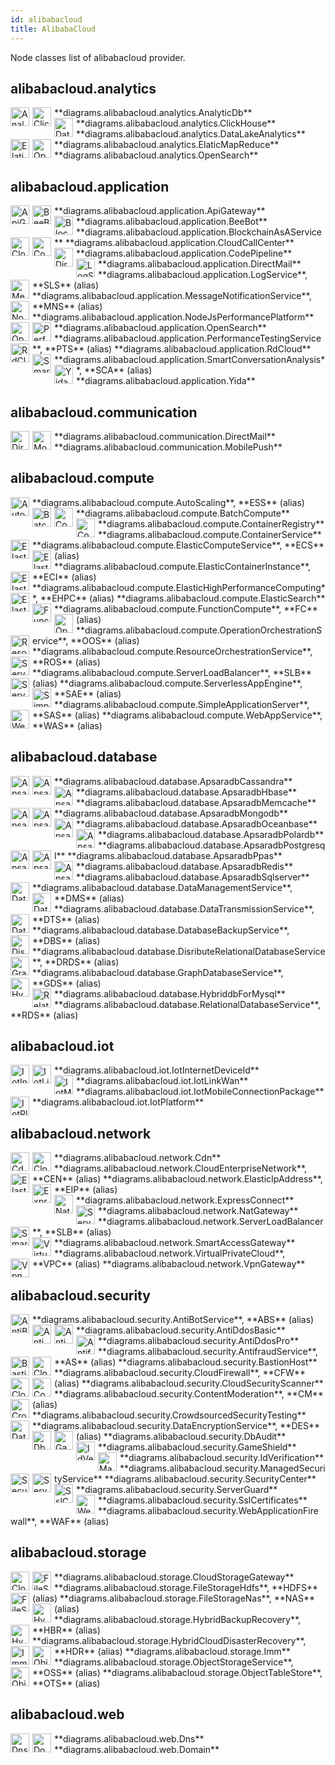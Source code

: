 ```yaml
---
id: alibabacloud
title: AlibabaCloud
---
```


Node classes list of alibabacloud provider.

## alibabacloud.analytics


<img width="30" src="/diagrams/img/resources/alibabacloud/analytics/analytic-db.png" alt="AnalyticDb" style="float: left; padding-right: 5px;" >
**diagrams.alibabacloud.analytics.AnalyticDb**

<img width="30" src="/img/resources/alibabacloud/analytics/click-house.png" alt="ClickHouse" style="float: left; padding-right: 5px;" >
**diagrams.alibabacloud.analytics.ClickHouse**

<img width="30" src="/img/resources/alibabacloud/analytics/data-lake-analytics.png" alt="DataLakeAnalytics" style="float: left; padding-right: 5px;" >
**diagrams.alibabacloud.analytics.DataLakeAnalytics**

<img width="30" src="/img/resources/alibabacloud/analytics/elatic-map-reduce.png" alt="ElaticMapReduce" style="float: left; padding-right: 5px;" >
**diagrams.alibabacloud.analytics.ElaticMapReduce**

<img width="30" src="/img/resources/alibabacloud/analytics/open-search.png" alt="OpenSearch" style="float: left; padding-right: 5px;" >
**diagrams.alibabacloud.analytics.OpenSearch**

## alibabacloud.application


<img width="30" src="/img/resources/alibabacloud/application/api-gateway.png" alt="ApiGateway" style="float: left; padding-right: 5px;" >
**diagrams.alibabacloud.application.ApiGateway**

<img width="30" src="/img/resources/alibabacloud/application/bee-bot.png" alt="BeeBot" style="float: left; padding-right: 5px;" >
**diagrams.alibabacloud.application.BeeBot**

<img width="30" src="/img/resources/alibabacloud/application/blockchain-as-a-service.png" alt="BlockchainAsAService" style="float: left; padding-right: 5px;" >
**diagrams.alibabacloud.application.BlockchainAsAService**

<img width="30" src="/img/resources/alibabacloud/application/cloud-call-center.png" alt="CloudCallCenter" style="float: left; padding-right: 5px;" >
**diagrams.alibabacloud.application.CloudCallCenter**

<img width="30" src="/img/resources/alibabacloud/application/code-pipeline.png" alt="CodePipeline" style="float: left; padding-right: 5px;" >
**diagrams.alibabacloud.application.CodePipeline**

<img width="30" src="/img/resources/alibabacloud/application/direct-mail.png" alt="DirectMail" style="float: left; padding-right: 5px;" >
**diagrams.alibabacloud.application.DirectMail**

<img width="30" src="/img/resources/alibabacloud/application/log-service.png" alt="LogService" style="float: left; padding-right: 5px;" >
**diagrams.alibabacloud.application.LogService**, **SLS** (alias)

<img width="30" src="/img/resources/alibabacloud/application/message-notification-service.png" alt="MessageNotificationService" style="float: left; padding-right: 5px;" >
**diagrams.alibabacloud.application.MessageNotificationService**, **MNS** (alias)

<img width="30" src="/img/resources/alibabacloud/application/node-js-performance-platform.png" alt="NodeJsPerformancePlatform" style="float: left; padding-right: 5px;" >
**diagrams.alibabacloud.application.NodeJsPerformancePlatform**

<img width="30" src="/img/resources/alibabacloud/application/open-search.png" alt="OpenSearch" style="float: left; padding-right: 5px;" >
**diagrams.alibabacloud.application.OpenSearch**

<img width="30" src="/img/resources/alibabacloud/application/performance-testing-service.png" alt="PerformanceTestingService" style="float: left; padding-right: 5px;" >
**diagrams.alibabacloud.application.PerformanceTestingService**, **PTS** (alias)

<img width="30" src="/img/resources/alibabacloud/application/rd-cloud.png" alt="RdCloud" style="float: left; padding-right: 5px;" >
**diagrams.alibabacloud.application.RdCloud**

<img width="30" src="/img/resources/alibabacloud/application/smart-conversation-analysis.png" alt="SmartConversationAnalysis" style="float: left; padding-right: 5px;" >
**diagrams.alibabacloud.application.SmartConversationAnalysis**, **SCA** (alias)

<img width="30" src="/img/resources/alibabacloud/application/yida.png" alt="Yida" style="float: left; padding-right: 5px;" >
**diagrams.alibabacloud.application.Yida**

## alibabacloud.communication


<img width="30" src="/img/resources/alibabacloud/communication/direct-mail.png" alt="DirectMail" style="float: left; padding-right: 5px;" >
**diagrams.alibabacloud.communication.DirectMail**

<img width="30" src="/img/resources/alibabacloud/communication/mobile-push.png" alt="MobilePush" style="float: left; padding-right: 5px;" >
**diagrams.alibabacloud.communication.MobilePush**

## alibabacloud.compute


<img width="30" src="/img/resources/alibabacloud/compute/auto-scaling.png" alt="AutoScaling" style="float: left; padding-right: 5px;" >
**diagrams.alibabacloud.compute.AutoScaling**, **ESS** (alias)

<img width="30" src="/img/resources/alibabacloud/compute/batch-compute.png" alt="BatchCompute" style="float: left; padding-right: 5px;" >
**diagrams.alibabacloud.compute.BatchCompute**

<img width="30" src="/img/resources/alibabacloud/compute/container-registry.png" alt="ContainerRegistry" style="float: left; padding-right: 5px;" >
**diagrams.alibabacloud.compute.ContainerRegistry**

<img width="30" src="/img/resources/alibabacloud/compute/container-service.png" alt="ContainerService" style="float: left; padding-right: 5px;" >
**diagrams.alibabacloud.compute.ContainerService**

<img width="30" src="/img/resources/alibabacloud/compute/elastic-compute-service.png" alt="ElasticComputeService" style="float: left; padding-right: 5px;" >
**diagrams.alibabacloud.compute.ElasticComputeService**, **ECS** (alias)

<img width="30" src="/img/resources/alibabacloud/compute/elastic-container-instance.png" alt="ElasticContainerInstance" style="float: left; padding-right: 5px;" >
**diagrams.alibabacloud.compute.ElasticContainerInstance**, **ECI** (alias)

<img width="30" src="/img/resources/alibabacloud/compute/elastic-high-performance-computing.png" alt="ElasticHighPerformanceComputing" style="float: left; padding-right: 5px;" >
**diagrams.alibabacloud.compute.ElasticHighPerformanceComputing**, **EHPC** (alias)

<img width="30" src="/img/resources/alibabacloud/compute/elastic-search.png" alt="ElasticSearch" style="float: left; padding-right: 5px;" >
**diagrams.alibabacloud.compute.ElasticSearch**

<img width="30" src="/img/resources/alibabacloud/compute/function-compute.png" alt="FunctionCompute" style="float: left; padding-right: 5px;" >
**diagrams.alibabacloud.compute.FunctionCompute**, **FC** (alias)

<img width="30" src="/img/resources/alibabacloud/compute/operation-orchestration-service.png" alt="OperationOrchestrationService" style="float: left; padding-right: 5px;" >
**diagrams.alibabacloud.compute.OperationOrchestrationService**, **OOS** (alias)

<img width="30" src="/img/resources/alibabacloud/compute/resource-orchestration-service.png" alt="ResourceOrchestrationService" style="float: left; padding-right: 5px;" >
**diagrams.alibabacloud.compute.ResourceOrchestrationService**, **ROS** (alias)

<img width="30" src="/img/resources/alibabacloud/compute/server-load-balancer.png" alt="ServerLoadBalancer" style="float: left; padding-right: 5px;" >
**diagrams.alibabacloud.compute.ServerLoadBalancer**, **SLB** (alias)

<img width="30" src="/img/resources/alibabacloud/compute/serverless-app-engine.png" alt="ServerlessAppEngine" style="float: left; padding-right: 5px;" >
**diagrams.alibabacloud.compute.ServerlessAppEngine**, **SAE** (alias)

<img width="30" src="/img/resources/alibabacloud/compute/simple-application-server.png" alt="SimpleApplicationServer" style="float: left; padding-right: 5px;" >
**diagrams.alibabacloud.compute.SimpleApplicationServer**, **SAS** (alias)

<img width="30" src="/img/resources/alibabacloud/compute/web-app-service.png" alt="WebAppService" style="float: left; padding-right: 5px;" >
**diagrams.alibabacloud.compute.WebAppService**, **WAS** (alias)

## alibabacloud.database


<img width="30" src="/img/resources/alibabacloud/database/apsaradb-cassandra.png" alt="ApsaradbCassandra" style="float: left; padding-right: 5px;" >
**diagrams.alibabacloud.database.ApsaradbCassandra**

<img width="30" src="/img/resources/alibabacloud/database/apsaradb-hbase.png" alt="ApsaradbHbase" style="float: left; padding-right: 5px;" >
**diagrams.alibabacloud.database.ApsaradbHbase**

<img width="30" src="/img/resources/alibabacloud/database/apsaradb-memcache.png" alt="ApsaradbMemcache" style="float: left; padding-right: 5px;" >
**diagrams.alibabacloud.database.ApsaradbMemcache**

<img width="30" src="/img/resources/alibabacloud/database/apsaradb-mongodb.png" alt="ApsaradbMongodb" style="float: left; padding-right: 5px;" >
**diagrams.alibabacloud.database.ApsaradbMongodb**

<img width="30" src="/img/resources/alibabacloud/database/apsaradb-oceanbase.png" alt="ApsaradbOceanbase" style="float: left; padding-right: 5px;" >
**diagrams.alibabacloud.database.ApsaradbOceanbase**

<img width="30" src="/img/resources/alibabacloud/database/apsaradb-polardb.png" alt="ApsaradbPolardb" style="float: left; padding-right: 5px;" >
**diagrams.alibabacloud.database.ApsaradbPolardb**

<img width="30" src="/img/resources/alibabacloud/database/apsaradb-postgresql.png" alt="ApsaradbPostgresql" style="float: left; padding-right: 5px;" >
**diagrams.alibabacloud.database.ApsaradbPostgresql**

<img width="30" src="/img/resources/alibabacloud/database/apsaradb-ppas.png" alt="ApsaradbPpas" style="float: left; padding-right: 5px;" >
**diagrams.alibabacloud.database.ApsaradbPpas**

<img width="30" src="/img/resources/alibabacloud/database/apsaradb-redis.png" alt="ApsaradbRedis" style="float: left; padding-right: 5px;" >
**diagrams.alibabacloud.database.ApsaradbRedis**

<img width="30" src="/img/resources/alibabacloud/database/apsaradb-sqlserver.png" alt="ApsaradbSqlserver" style="float: left; padding-right: 5px;" >
**diagrams.alibabacloud.database.ApsaradbSqlserver**

<img width="30" src="/img/resources/alibabacloud/database/data-management-service.png" alt="DataManagementService" style="float: left; padding-right: 5px;" >
**diagrams.alibabacloud.database.DataManagementService**, **DMS** (alias)

<img width="30" src="/img/resources/alibabacloud/database/data-transmission-service.png" alt="DataTransmissionService" style="float: left; padding-right: 5px;" >
**diagrams.alibabacloud.database.DataTransmissionService**, **DTS** (alias)

<img width="30" src="/img/resources/alibabacloud/database/database-backup-service.png" alt="DatabaseBackupService" style="float: left; padding-right: 5px;" >
**diagrams.alibabacloud.database.DatabaseBackupService**, **DBS** (alias)

<img width="30" src="/img/resources/alibabacloud/database/disribute-relational-database-service.png" alt="DisributeRelationalDatabaseService" style="float: left; padding-right: 5px;" >
**diagrams.alibabacloud.database.DisributeRelationalDatabaseService**, **DRDS** (alias)

<img width="30" src="/img/resources/alibabacloud/database/graph-database-service.png" alt="GraphDatabaseService" style="float: left; padding-right: 5px;" >
**diagrams.alibabacloud.database.GraphDatabaseService**, **GDS** (alias)

<img width="30" src="/img/resources/alibabacloud/database/hybriddb-for-mysql.png" alt="HybriddbForMysql" style="float: left; padding-right: 5px;" >
**diagrams.alibabacloud.database.HybriddbForMysql**

<img width="30" src="/img/resources/alibabacloud/database/relational-database-service.png" alt="RelationalDatabaseService" style="float: left; padding-right: 5px;" >
**diagrams.alibabacloud.database.RelationalDatabaseService**, **RDS** (alias)

## alibabacloud.iot


<img width="30" src="/img/resources/alibabacloud/iot/iot-internet-device-id.png" alt="IotInternetDeviceId" style="float: left; padding-right: 5px;" >
**diagrams.alibabacloud.iot.IotInternetDeviceId**

<img width="30" src="/img/resources/alibabacloud/iot/iot-link-wan.png" alt="IotLinkWan" style="float: left; padding-right: 5px;" >
**diagrams.alibabacloud.iot.IotLinkWan**

<img width="30" src="/img/resources/alibabacloud/iot/iot-mobile-connection-package.png" alt="IotMobileConnectionPackage" style="float: left; padding-right: 5px;" >
**diagrams.alibabacloud.iot.IotMobileConnectionPackage**

<img width="30" src="/img/resources/alibabacloud/iot/iot-platform.png" alt="IotPlatform" style="float: left; padding-right: 5px;" >
**diagrams.alibabacloud.iot.IotPlatform**

## alibabacloud.network


<img width="30" src="/img/resources/alibabacloud/network/cdn.png" alt="Cdn" style="float: left; padding-right: 5px;" >
**diagrams.alibabacloud.network.Cdn**

<img width="30" src="/img/resources/alibabacloud/network/cloud-enterprise-network.png" alt="CloudEnterpriseNetwork" style="float: left; padding-right: 5px;" >
**diagrams.alibabacloud.network.CloudEnterpriseNetwork**, **CEN** (alias)

<img width="30" src="/img/resources/alibabacloud/network/elastic-ip-address.png" alt="ElasticIpAddress" style="float: left; padding-right: 5px;" >
**diagrams.alibabacloud.network.ElasticIpAddress**, **EIP** (alias)

<img width="30" src="/img/resources/alibabacloud/network/express-connect.png" alt="ExpressConnect" style="float: left; padding-right: 5px;" >
**diagrams.alibabacloud.network.ExpressConnect**

<img width="30" src="/img/resources/alibabacloud/network/nat-gateway.png" alt="NatGateway" style="float: left; padding-right: 5px;" >
**diagrams.alibabacloud.network.NatGateway**

<img width="30" src="/img/resources/alibabacloud/network/server-load-balancer.png" alt="ServerLoadBalancer" style="float: left; padding-right: 5px;" >
**diagrams.alibabacloud.network.ServerLoadBalancer**, **SLB** (alias)

<img width="30" src="/img/resources/alibabacloud/network/smart-access-gateway.png" alt="SmartAccessGateway" style="float: left; padding-right: 5px;" >
**diagrams.alibabacloud.network.SmartAccessGateway**

<img width="30" src="/img/resources/alibabacloud/network/virtual-private-cloud.png" alt="VirtualPrivateCloud" style="float: left; padding-right: 5px;" >
**diagrams.alibabacloud.network.VirtualPrivateCloud**, **VPC** (alias)

<img width="30" src="/img/resources/alibabacloud/network/vpn-gateway.png" alt="VpnGateway" style="float: left; padding-right: 5px;" >
**diagrams.alibabacloud.network.VpnGateway**

## alibabacloud.security


<img width="30" src="/img/resources/alibabacloud/security/anti-bot-service.png" alt="AntiBotService" style="float: left; padding-right: 5px;" >
**diagrams.alibabacloud.security.AntiBotService**, **ABS** (alias)

<img width="30" src="/img/resources/alibabacloud/security/anti-ddos-basic.png" alt="AntiDdosBasic" style="float: left; padding-right: 5px;" >
**diagrams.alibabacloud.security.AntiDdosBasic**

<img width="30" src="/img/resources/alibabacloud/security/anti-ddos-pro.png" alt="AntiDdosPro" style="float: left; padding-right: 5px;" >
**diagrams.alibabacloud.security.AntiDdosPro**

<img width="30" src="/img/resources/alibabacloud/security/antifraud-service.png" alt="AntifraudService" style="float: left; padding-right: 5px;" >
**diagrams.alibabacloud.security.AntifraudService**, **AS** (alias)

<img width="30" src="/img/resources/alibabacloud/security/bastion-host.png" alt="BastionHost" style="float: left; padding-right: 5px;" >
**diagrams.alibabacloud.security.BastionHost**

<img width="30" src="/img/resources/alibabacloud/security/cloud-firewall.png" alt="CloudFirewall" style="float: left; padding-right: 5px;" >
**diagrams.alibabacloud.security.CloudFirewall**, **CFW** (alias)

<img width="30" src="/img/resources/alibabacloud/security/cloud-security-scanner.png" alt="CloudSecurityScanner" style="float: left; padding-right: 5px;" >
**diagrams.alibabacloud.security.CloudSecurityScanner**

<img width="30" src="/img/resources/alibabacloud/security/content-moderation.png" alt="ContentModeration" style="float: left; padding-right: 5px;" >
**diagrams.alibabacloud.security.ContentModeration**, **CM** (alias)

<img width="30" src="/img/resources/alibabacloud/security/crowdsourced-security-testing.png" alt="CrowdsourcedSecurityTesting" style="float: left; padding-right: 5px;" >
**diagrams.alibabacloud.security.CrowdsourcedSecurityTesting**

<img width="30" src="/img/resources/alibabacloud/security/data-encryption-service.png" alt="DataEncryptionService" style="float: left; padding-right: 5px;" >
**diagrams.alibabacloud.security.DataEncryptionService**, **DES** (alias)

<img width="30" src="/img/resources/alibabacloud/security/db-audit.png" alt="DbAudit" style="float: left; padding-right: 5px;" >
**diagrams.alibabacloud.security.DbAudit**

<img width="30" src="/img/resources/alibabacloud/security/game-shield.png" alt="GameShield" style="float: left; padding-right: 5px;" >
**diagrams.alibabacloud.security.GameShield**

<img width="30" src="/img/resources/alibabacloud/security/id-verification.png" alt="IdVerification" style="float: left; padding-right: 5px;" >
**diagrams.alibabacloud.security.IdVerification**

<img width="30" src="/img/resources/alibabacloud/security/managed-security-service.png" alt="ManagedSecurityService" style="float: left; padding-right: 5px;" >
**diagrams.alibabacloud.security.ManagedSecurityService**

<img width="30" src="/img/resources/alibabacloud/security/security-center.png" alt="SecurityCenter" style="float: left; padding-right: 5px;" >
**diagrams.alibabacloud.security.SecurityCenter**

<img width="30" src="/img/resources/alibabacloud/security/server-guard.png" alt="ServerGuard" style="float: left; padding-right: 5px;" >
**diagrams.alibabacloud.security.ServerGuard**

<img width="30" src="/img/resources/alibabacloud/security/ssl-certificates.png" alt="SslCertificates" style="float: left; padding-right: 5px;" >
**diagrams.alibabacloud.security.SslCertificates**

<img width="30" src="/img/resources/alibabacloud/security/web-application-firewall.png" alt="WebApplicationFirewall" style="float: left; padding-right: 5px;" >
**diagrams.alibabacloud.security.WebApplicationFirewall**, **WAF** (alias)

## alibabacloud.storage


<img width="30" src="/img/resources/alibabacloud/storage/cloud-storage-gateway.png" alt="CloudStorageGateway" style="float: left; padding-right: 5px;" >
**diagrams.alibabacloud.storage.CloudStorageGateway**

<img width="30" src="/img/resources/alibabacloud/storage/file-storage-hdfs.png" alt="FileStorageHdfs" style="float: left; padding-right: 5px;" >
**diagrams.alibabacloud.storage.FileStorageHdfs**, **HDFS** (alias)

<img width="30" src="/img/resources/alibabacloud/storage/file-storage-nas.png" alt="FileStorageNas" style="float: left; padding-right: 5px;" >
**diagrams.alibabacloud.storage.FileStorageNas**, **NAS** (alias)

<img width="30" src="/img/resources/alibabacloud/storage/hybrid-backup-recovery.png" alt="HybridBackupRecovery" style="float: left; padding-right: 5px;" >
**diagrams.alibabacloud.storage.HybridBackupRecovery**, **HBR** (alias)

<img width="30" src="/img/resources/alibabacloud/storage/hybrid-cloud-disaster-recovery.png" alt="HybridCloudDisasterRecovery" style="float: left; padding-right: 5px;" >
**diagrams.alibabacloud.storage.HybridCloudDisasterRecovery**, **HDR** (alias)

<img width="30" src="/img/resources/alibabacloud/storage/imm.png" alt="Imm" style="float: left; padding-right: 5px;" >
**diagrams.alibabacloud.storage.Imm**

<img width="30" src="/img/resources/alibabacloud/storage/object-storage-service.png" alt="ObjectStorageService" style="float: left; padding-right: 5px;" >
**diagrams.alibabacloud.storage.ObjectStorageService**, **OSS** (alias)

<img width="30" src="/img/resources/alibabacloud/storage/object-table-store.png" alt="ObjectTableStore" style="float: left; padding-right: 5px;" >
**diagrams.alibabacloud.storage.ObjectTableStore**, **OTS** (alias)

## alibabacloud.web


<img width="30" src="/img/resources/alibabacloud/web/dns.png" alt="Dns" style="float: left; padding-right: 5px;" >
**diagrams.alibabacloud.web.Dns**

<img width="30" src="/img/resources/alibabacloud/web/domain.png" alt="Domain" style="float: left; padding-right: 5px;" >
**diagrams.alibabacloud.web.Domain**
